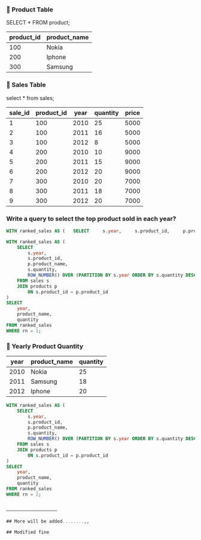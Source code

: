 ### 🔹 Product Table
SELECT * FROM product;

| product_id | product_name |
|------------|--------------|
| 100        | Nokia        |
| 200        | Iphone       |
| 300        | Samsung      |



### 🔹 Sales Table
select * from sales;

| sale_id | product_id | year | quantity | price |
|---------|------------|------|----------|-------|
| 1       | 100        | 2010 | 25       | 5000  |
| 2       | 100        | 2011 | 16       | 5000  |
| 3       | 100        | 2012 | 8        | 5000  |
| 4       | 200        | 2010 | 10       | 9000  |
| 5       | 200        | 2011 | 15       | 9000  |
| 6       | 200        | 2012 | 20       | 9000  |
| 7       | 300        | 2010 | 20       | 7000  |
| 8       | 300        | 2011 | 18       | 7000  |
| 9       | 300        | 2012 | 20       | 7000  |


### Write a query to select the top product sold in each year?

```sql
WITH ranked_sales AS (   SELECT     s.year,     s.product_id,     p.product_name,     s.quantity,     ROW_NUMBER() OVER (PARTITION BY s.year ORDER BY s.quantity DESC) AS rn   FROM sales s   JOIN products p ON s.product_id = p.product_id ) SELECT year, product_name, quantity FROM ranked_sales WHERE rn = 1;
```

```sql
WITH ranked_sales AS (
    SELECT
        s.year,
        s.product_id,
        p.product_name,
        s.quantity,
        ROW_NUMBER() OVER (PARTITION BY s.year ORDER BY s.quantity DESC) AS rn
    FROM sales s
    JOIN products p
        ON s.product_id = p.product_id
)
SELECT
    year,
    product_name,
    quantity
FROM ranked_sales
WHERE rn = 1;
```
### 🔹 Yearly Product Quantity

| year | product_name | quantity |
|------|--------------|----------|
| 2010 | Nokia        | 25       |
| 2011 | Samsung      | 18       |
| 2012 | Iphone       | 20       |

```sql
WITH ranked_sales AS (
    SELECT
        s.year,
        s.product_id,
        p.product_name,
        s.quantity,
        ROW_NUMBER() OVER (PARTITION BY s.year ORDER BY s.quantity DESC) AS rn
    FROM sales s
    JOIN products p
        ON s.product_id = p.product_id
)
SELECT
    year,
    product_name,
    quantity
FROM ranked_sales
WHERE rn = 2;


———————————————————

## More will be added........,,

## Modified fine